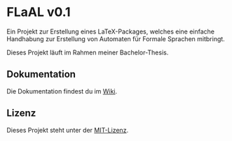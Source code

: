 # FLaAL v0.1
Ein Projekt zur Erstellung eines LaTeX-Packages, welches eine einfache Handhabung zur Erstellung von Automaten für Formale Sprachen mitbringt.

Dieses Projekt läuft im Rahmen meiner Bachelor-Thesis.

## Dokumentation

Die Dokumentation findest du im [Wiki](https://github.com/TrueRushHunt3r/FLaAL/wiki).

## Lizenz

Dieses Projekt steht unter der [MIT-Lizenz](https://opensource.org/licenses/MIT).


